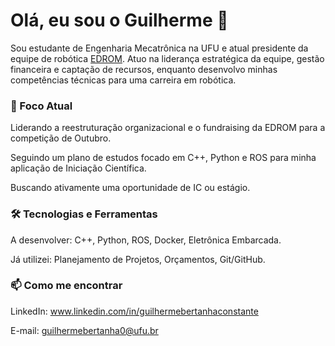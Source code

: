 # Olá, eu sou o Guilherme 👋

Sou estudante de Engenharia Mecatrônica na UFU e atual presidente da equipe de robótica [EDROM](https://github.com/edromufu). Atuo na liderança estratégica da equipe, gestão financeira e captação de recursos, enquanto desenvolvo minhas competências técnicas para uma carreira em robótica.

### 🎯 Foco Atual

Liderando a reestruturação organizacional e o fundraising da EDROM para a competição de Outubro.

Seguindo um plano de estudos focado em C++, Python e ROS para minha aplicação de Iniciação Científica.

Buscando ativamente uma oportunidade de IC ou estágio.

### 🛠️ Tecnologias e Ferramentas

A desenvolver: C++, Python, ROS, Docker, Eletrônica Embarcada.

Já utilizei: Planejamento de Projetos, Orçamentos, Git/GitHub.

### 📫 Como me encontrar

LinkedIn: www.linkedin.com/in/guilhermebertanhaconstante

E-mail: guilhermebertanha0@ufu.br
